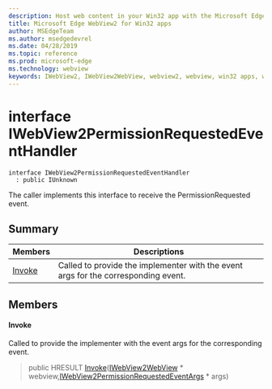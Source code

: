 ```yaml
---
description: Host web content in your Win32 app with the Microsoft Edge WebView2 control
title: Microsoft Edge WebView2 for Win32 apps
author: MSEdgeTeam
ms.author: msedgedevrel
ms.date: 04/28/2019
ms.topic: reference
ms.prod: microsoft-edge
ms.technology: webview
keywords: IWebView2, IWebView2WebView, webview2, webview, win32 apps, win32, edge
---
```


# interface IWebView2PermissionRequestedEventHandler 

```
interface IWebView2PermissionRequestedEventHandler
  : public IUnknown
```

The caller implements this interface to receive the PermissionRequested event.

## Summary

 Members                        | Descriptions
--------------------------------|---------------------------------------------
[Invoke](#invoke) | Called to provide the implementer with the event args for the corresponding event.

## Members

#### Invoke 

Called to provide the implementer with the event args for the corresponding event.

> public HRESULT [Invoke](#interface_i_web_view2_permission_requested_event_handler_1a3e8e4964f85be5d39e1463949352b56c)([IWebView2WebView](IWebView2WebView.md#interface_i_web_view2_web_view) * webview,[IWebView2PermissionRequestedEventArgs](IWebView2PermissionRequestedEventArgs.md#interface_i_web_view2_permission_requested_event_args) * args)

